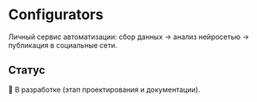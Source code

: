 # Configurators

Личный сервис автоматизации: сбор данных → анализ нейросетью → публикация в социальные сети.

## Статус
📌 В разработке (этап проектирования и документации).
